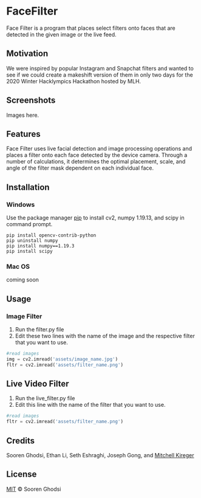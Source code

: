 # FaceFilter
Face Filter is a program that places select filters onto faces that are detected in the given image or the live feed.

## Motivation
We were inspired by popular Instagram and Snapchat filters and wanted to see if we could create a makeshift version of them in only two days for the 2020 Winter Hacklympics Hackathon hosted by MLH.

## Screenshots
Images here.

## Features
Face Filter uses live facial detection and image processing operations and places a filter onto each face detected by the device camera. Through a number of calculations, it determines the optimal placement, scale, and angle of the filter mask dependent on each individual face.

## Installation
### Windows
Use the package manager [pip](https://pip.pypa.io/en/stable/) to install cv2, numpy 1.19.13, and scipy in command prompt.
```
pip install opencv-contrib-python
pip uninstall numpy
pip install numpy==1.19.3
pip install scipy
```

### Mac OS
coming soon

## Usage

### Image Filter
1. Run the filter.py file
2. Edit these two lines with the name of the image and the respective filter that you want to use.
```python
#read images
img = cv2.imread('assets/image_name.jpg')
fltr = cv2.imread('assets/filter_name.png')
``` 

## Live Video Filter
1. Run the live_filter.py file
2. Edit this line with the name of the filter that you want to use.
```python
#read images
fltr = cv2.imread('assets/filter_name.png')
``` 

## Credits
Sooren Ghodsi, Ethan Li, Seth Eshraghi, Joseph Gong, and [Mitchell Kireger](https://mitchellkrieger.medium.com/)

## License
[MIT](https://choosealicense.com/licenses/mit/) © Sooren Ghodsi
